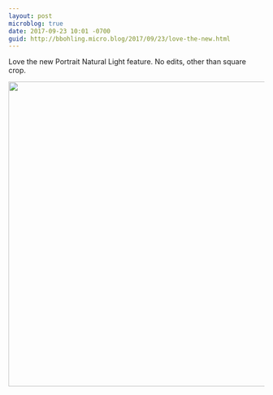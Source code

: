 ```yaml
---
layout: post
microblog: true
date: 2017-09-23 10:01 -0700
guid: http://bbohling.micro.blog/2017/09/23/love-the-new.html
---
```

Love the new Portrait Natural Light feature. No edits, other than square crop.

<img src="http://bbohling.micro.blog/uploads/2017/91eb254c7c.jpg" width="599" height="600" />
